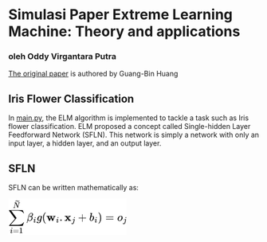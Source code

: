 # Simulasi Paper Extreme Learning Machine: Theory and applications
### oleh Oddy Virgantara Putra

[The original paper](https://doi.org/10.1016/j.neucom.2005.12.126) is authored by Guang-Bin Huang 

## Iris Flower Classification

In [main.py](main.py), the ELM algorithm is implemented to tackle a task such as Iris flower classification. 
ELM proposed a concept called Single-hidden Layer Feedforward Network (SFLN).
This network is simply a network with only an input layer, a hidden layer, 
and an output layer. 

## SFLN

SFLN can be written mathematically as:

![SFLN](images/sfln.png)